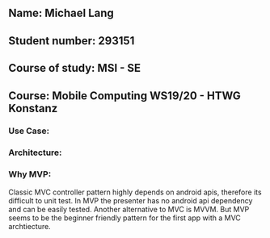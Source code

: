 ## Name:            Michael Lang
## Student number:  293151
## Course of study: MSI - SE
## Course:          Mobile Computing WS19/20 - HTWG Konstanz


### Use Case:
### Architecture:
### Why MVP:
Classic MVC controller pattern highly depends on android apis, therefore its difficult to unit test. In MVP the presenter has no android api dependency and can be easily tested. Another alternative to MVC is MVVM. But MVP seems to be the beginner friendly pattern for the first app with a MVC archtiecture.
